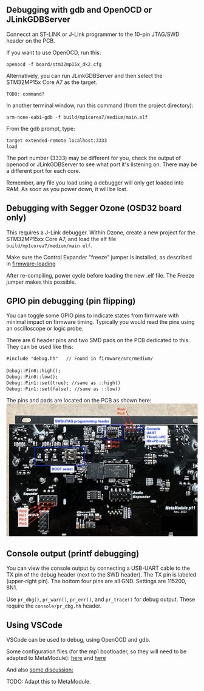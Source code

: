 
## Debugging with gdb and OpenOCD or JLinkGDBServer 


Connecct an ST-LINK or J-Link programmer to the 10-pin JTAG/SWD header on the PCB.

If you want to use OpenOCD, run this:

```
openocd -f board/stm32mp15x_dk2.cfg
```

Alternatively, you can run JLinkGDBServer and then select the STM32MP15x Core A7 as the target.

```
TODO: command?
```


In another terminal window, run this command (from the project directory):

```
arm-none-eabi-gdb -f build/mp1corea7/medium/main.elf
```

From the gdb prompt, type: 

```
target extended-remote localhost:3333
load
```

The port number (3333) may be different for you, check the output of openocd or JLinkGDBServer
to see what port it's listening on. There may be a different port for each core.

Remember, any file you load using a debugger will only get loaded into RAM. As
soon as you power down, it will be lost.

## Debugging with Segger Ozone (OSD32 board only)


This requires a J-Link debugger. Within Ozone, create a new project for the
STM32MP15xx Core A7, and load the elf file `build/mp1corea7/medium/main.elf`.

Make sure the Control Expander "freeze" jumper is installed, as described in
[firmware-loading](firmware-loading.md)

After re-compiling, power cycle before loading the new .elf file. The Freeze jumper
makes this possible.

## GPIO pin debugging (pin flipping)

You can toggle some GPIO pins to indicate states from firmware with minimal impact on firmware timing.
Typically you would read the pins using an oscilloscope or logic probe.

There are 6 header pins and two SMD pads on the PCB dedicated to this. They can be used like this:

```
#include "debug.hh"   // Found in firmware/src/medium/

Debug::Pin0::high();
Debug::Pin0::low();
Debug::Pin1::set(true); //same as ::high()
Debug::Pin1::set(false); //same as ::low()
```

The pins and pads are located on the PCB as shown here:
![PCB header locations](./images/pcb-headers.jpg)



## Console output (printf debugging)

You can view the console output by connecting a USB-UART cable to the TX pin of
the debug header (next to the SWD header). The TX pin is labeled (upper-right
pin). The bottom four pins are all GND. Settings are 115200, 8N1.

Use `pr_dbg()`, `pr_warn()`, `pr_err()`, and `pr_trace()` for debug output. These
require the `console/pr_dbg.hh` header.


## Using VSCode

VSCode can be used to debug, using OpenOCD and gdb.


Some configuration files (for the mp1 bootloader, so they will need to be adapted to MetaModule):
[here](https://github.com/danngreen/stm32mp1-baremetal/tree/vscode/bootloaders/mp1-boot/.vscode)
and [here](https://github.com/kamejoko80/stm32mp1-baremetal-1/tree/vscode/bootloaders/mp1-boot/.vscode)

And also [some discussion:](https://github.com/4ms/stm32mp1-baremetal/issues/20)

TODO: Adapt this to MetaModule.
